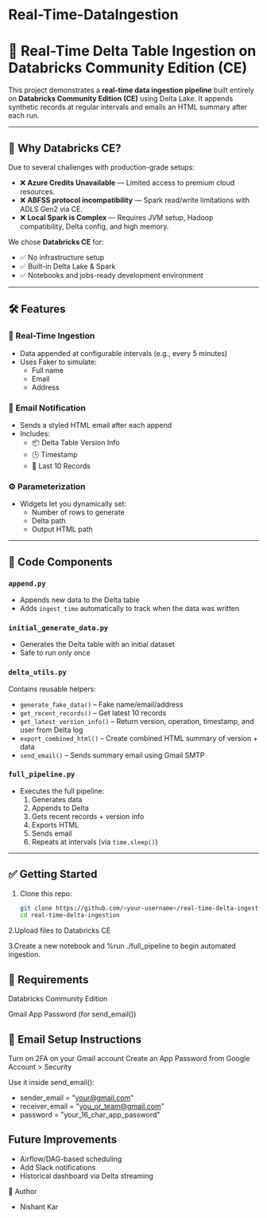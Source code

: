 # Real-Time-DataIngestion

# 🚀 Real-Time Delta Table Ingestion on Databricks Community Edition (CE)

This project demonstrates a **real-time data ingestion pipeline** built entirely on **Databricks Community Edition (CE)** using Delta Lake. It appends synthetic records at regular intervals and emails an HTML summary after each run.

---

## 📌 Why Databricks CE?

Due to several challenges with production-grade setups:

- ❌ **Azure Credits Unavailable** — Limited access to premium cloud resources.
- ❌ **ABFSS protocol incompatibility** — Spark read/write limitations with ADLS Gen2 via CE.
- ❌ **Local Spark is Complex** — Requires JVM setup, Hadoop compatibility, Delta config, and high memory.
  
We chose **Databricks CE** for:
- ✅ No infrastructure setup
- ✅ Built-in Delta Lake & Spark
- ✅ Notebooks and jobs-ready development environment

---

## 🛠 Features

### 🔁 Real-Time Ingestion
- Data appended at configurable intervals (e.g., every 5 minutes)
- Uses Faker to simulate:
  - Full name
  - Email
  - Address

### 📧 Email Notification
- Sends a styled HTML email after each append
- Includes:
  - 📦 Delta Table Version Info
  - 🕒 Timestamp
  - 🧾 Last 10 Records

### ⚙️ Parameterization
- Widgets let you dynamically set:
  - Number of rows to generate
  - Delta path
  - Output HTML path

---

## 📂 Code Components

### `append.py`
- Appends new data to the Delta table
- Adds `ingest_time` automatically to track when the data was written

### `initial_generate_data.py`
- Generates the Delta table with an initial dataset
- Safe to run only once

### `delta_utils.py`
Contains reusable helpers:
- `generate_fake_data()` – Fake name/email/address
- `get_recent_records()` – Get latest 10 records
- `get_latest_version_info()` – Return version, operation, timestamp, and user from Delta log
- `export_combined_html()` – Create combined HTML summary of version + data
- `send_email()` – Sends summary email using Gmail SMTP

### `full_pipeline.py`
- Executes the full pipeline:
  1. Generates data
  2. Appends to Delta
  3. Gets recent records + version info
  4. Exports HTML
  5. Sends email
  6. Repeats at intervals (via `time.sleep()`)

---

## ✅ Getting Started

1. Clone this repo:
   ```bash
   git clone https://github.com/<your-username>/real-time-delta-ingestion.git
   cd real-time-delta-ingestion
2.Upload files to Databricks CE

3.Create a new notebook and %run ./full_pipeline to begin automated ingestion.

## 📝 Requirements
Databricks Community Edition

Gmail App Password (for send_email())

## 📧 Email Setup Instructions
Turn on 2FA on your Gmail account
Create an App Password from Google Account > Security

Use it inside send_email():
- sender_email = "your@gmail.com"
- receiver_email = "you_or_team@gmail.com"
- password = "your_16_char_app_password"

## Future Improvements
- Airflow/DAG-based scheduling
- Add Slack notifications
- Historical dashboard via Delta streaming

🧠 Author
- Nishant Kar
